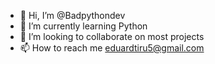- 👋 Hi, I’m @Badpythondev
- 🌱 I’m currently learning Python
- 💞️ I’m looking to collaborate on most projects
- 📫 How to reach me eduardtiru5@gmail.com

<!---
Badpythondev/Badpythondev is a ✨ special ✨ repository because its `README.md` (this file) appears on your GitHub profile.
You can click the Preview link to take a look at your changes.
--->
